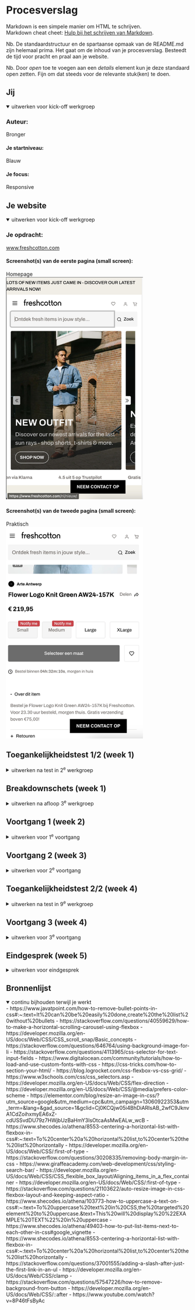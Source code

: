 # Procesverslag
Markdown is een simpele manier om HTML te schrijven.  
Markdown cheat cheet: [Hulp bij het schrijven van Markdown](https://github.com/adam-p/markdown-here/wiki/Markdown-Cheatsheet).

Nb. De standaardstructuur en de spartaanse opmaak van de README.md zijn helemaal prima. Het gaat om de inhoud van je procesverslag. Besteedt de tijd voor pracht en praal aan je website.

Nb. Door *open* toe te voegen aan een *details* element kun je deze standaard open zetten. Fijn om dat steeds voor de relevante stuk(ken) te doen.





## Jij

<details open>
  <summary>uitwerken voor kick-off werkgroep</summary>

  ### Auteur:
  Bronger

  #### Je startniveau:
  Blauw

  #### Je focus:
  Responsive
 
</details>





## Je website

<details open>
  <summary>uitwerken voor kick-off werkgroep</summary>

  ### Je opdracht:
  www.freshcotton.com

  #### Screenshot(s) van de eerste pagina (small screen): 
  Homepage  
  <img src="readme-images/dummy-plaatje1.jpg" width="375px" alt="Homepage">

  #### Screenshot(s) van de tweede pagina (small screen):
  Praktisch  
  <img src="readme-images/dummy-plaatje2.jpg" width="375px" alt="Productpagina">
 
</details>



## Toegankelijkheidstest 1/2 (week 1)

<details>
  <summary>uitwerken na test in 2<sup>e</sup> werkgroep</summary>

  ### Bevindingen
  Lijst met je bevindingen die in de test naar voren kwamen:
    <img src="readme-images/bevindingen.toegankelijkheid.jpg" width="375px" alt="bevindingen toegankelijkheid">

</details>



## Breakdownschets (week 1)

<details>
  <summary>uitwerken na afloop 3<sup>e</sup> werkgroep</summary>

  ### de hele pagina: 
  <img src="readme-images/breakdownschets.jpg" width="375px" alt="breakdown van de hele pagina">

  ### dynamisch deel (bijv menu): 
  <img src="readme-images/dummy-plaatje.jpg" width="375px" alt="breakdown van een dynamisch deel">

  ### wellicht nog een dynamisch deel (bijv filter): 
  <img src="readme-images/dummy-plaatje.jpg" width="375px" alt="breakdown van nog een dynamisch deel">

</details>





## Voortgang 1 (week 2)

<details>
  <summary>uitwerken voor 1<sup>e</sup> voortgang</summary>

  ### Stand van zaken
  Ik ben begonnen met de html en per carousel een voorbeeld gemaakt van hoe een li item eruit zou zien. Hier wilde ik feedback op krijgen.

  ### Verslag van meeting
  hier na afloop snel de uitkomsten van de meeting vastleggen

- Taal bovenin naar nederlands
<!-- - <h2 lang=nl> -->
- Nav hoeft geen lijst
- link is navigeren
- Button is actie
- Heel veel aria’s
- elke sectie beginnen met h2 als deze niet zichtbaar is verstoppen met onderstaande
- a11y voor visually hidden om iets te verstoppen mag class gebruiken in h2: class: “.visually-hidden
- mdn website voor tips

</details>





## Voortgang 2 (week 3)

<details>
  <summary>uitwerken voor 2<sup>e</sup> voortgang</summary>

  ### Stand van zaken
  Ik was inmiddels begonnen met de css maar nog niet heel ver omdat ik veel vastliep. Het leek of elke manier waarop ik hulp zocht (google / studentassistenten) een andere oplossing gaf voor mijn problemen. 


  ### Verslag van meeting
  hier na afloop snel de uitkomsten van de meeting vastleggen

- Spiekbriefje in werkcollege 4 slides
- Kopjes //* zijn handig
- Kan ergens bijzetten wat het is als het ingewikkeld is
- display: block; om element eigen regel te geven
- Positioneren likeknop/tekst etc childs in parent positioneren onder:
- position:absolute;
- right:1em
- bottom:1em
- Position:sticky; voor header/nav
- position:fixed; voor livechat knopje
- Gradient met grid maken


</details>





## Toegankelijkheidstest 2/2 (week 4)

<details>
  <summary>uitwerken na test in 9<sup>e</sup> werkgroep</summary>

  ### Bevindingen
  Lijst met je bevindingen die in de test naar voren kwamen (geef ook aan wat er verbeterd is):

- lang attribuut is er nu wel
- er is een h1 titel voor de pagina
- de headings kloppen
- de list elementen kloppen
- de afbeeldingen hebben een alt attribuut
- a element gebruikt voor links
- controls hebben nog geen focus states
- button gebruikt waar button nodig is
- dark mode supported
- kleurcontrast 13.84 / 7.91
- kleurcontrast goedgekeurd voor elke grootte
</details>





## Voortgang 3 (week 4)

<details>
  <summary>uitwerken voor 3<sup>e</sup> voortgang</summary>

  ### Stand van zaken
  Ik hoopte dat ik het op de een of andere manier zou halen maar het is een heel verduidelijkend voortgangsgesprek geworden. 

  ### Verslag van meeting
      - Veel feedback en uitleg gekregen.
    - voor de carousels grid gebruiken en uittekenen (als je 3 rows hebt zijn er 4 lijnen!!)
    - pseudoelementen gebruiken op knoppen en links
    - div gebruiken op 2e pagina voor responsive om 2 grote elementen naast elkaar te zetten
    - button op li van carousel 2
    - maten voor pagina 2 maken met radiobuttons
    - uitklap tekstjes maken met <details> <summary><p>
    - max content is voor grootte van content zelf (h3 / p) 
    - 1fr is om de overgebleven ruimte te vullen

</details>





## Eindgesprek (week 5)

<details>
  <summary>uitwerken voor eindgesprek</summary>

  ### Je uitkomst - karakteristiek screenshots:


  ### Dit ging goed/Heb ik geleerd: 
  Ik vond het begin van dit vak erg moeilijk omdat mijn laatste keer coderen lang geleden was. Ik ben bij elk college geweest en daar lukte de opdrachten eigenlijk altijd. Thuis zonder studentassistent of hulp in de buurt vond ik het een stuk lastiger. Ik heb veel geleerd over grid en flexbox en hoe je dit kan gebruiken. Ook heb ik mijn css kennis veel uitgebreid met pseudoelementen, animaties en een ontwerp responsive maken. Toen ik eenmaal op dreef was begon ik sommige dingen zelfs leuk te vinden. 

  ### Dit was lastig/Is niet gelukt:
  Ik ben heel blij met het eindresultaat. Het is helaas niet gelukt om de website 100% responsive te maken maar in ruil hiervoor heb ik extra aandacht besteed aan de surface plane. Het is jammer dat de eerste carousel en menu niet helemaal responsive is. Ondanks veel dingen te hebben geprobeerd wilde dit niet lukken. Ik denk dat dit, als ik nu vanaf 0 zou beginnen, wel zou lukken dus daar ben ik heel blij mee. Het enige andere wat niet gelukt is zijn de radio buttons die ik maar niet kon stylen met :checked. 

  Tot slot heb ik veel tijd gestoken in iets onderzoeken wat ik graag wilde toevoegen. Ik wilde onder de header een border die alles wat daarachter stond zou 'inverten'. Ik heb meerdere dingen geprobeerd waaronder mix-blend-mode: difference; wat ik in een random youtube video vond maar het lukte alleen om de volledige header te inverten wat wel heel onleesbaar zou worden. Achteraf had ik een <p> element toe kunnen voegen aan de header en die op een eigen rij kunnen zetten in de flexbox (of misschien grid van maken). Als ik deze een kleur zou geven en 0 padding en margin zou het denk ik lukken. 


  <img src="readme-images/ss.pagina2.png" width="375px" alt="top">
  <img src="readme-images/ss.carousel2.png" width="375px" alt="top">
  <img src="readme-images/ss.carousel3.png" width="375px" alt="bummer">
</details>





## Bronnenlijst

<details open>
  <summary>continu bijhouden terwijl je werkt</summary>
- https://www.javatpoint.com/how-to-remove-bullet-points-in-css#:~:text=It%20can%20be%20easily%20done,create%20the%20list%20without%20bullets
- https://stackoverflow.com/questions/40559629/how-to-make-a-horizontal-scrolling-carousel-using-flexbox
- https://developer.mozilla.org/en-US/docs/Web/CSS/CSS_scroll_snap/Basic_concepts
- https://stackoverflow.com/questions/646764/using-background-image-for-li
- https://stackoverflow.com/questions/4113965/css-selector-for-text-input-fields
- https://www.digitalocean.com/community/tutorials/how-to-load-and-use-custom-fonts-with-css
- https://css-tricks.com/how-to-section-your-html/
- https://blog.logrocket.com/css-flexbox-vs-css-grid/
- https://www.w3schools.com/css/css_selectors.asp
- https://developer.mozilla.org/en-US/docs/Web/CSS/flex-direction
- https://developer.mozilla.org/en-US/docs/Web/CSS/@media/prefers-color-scheme
- https://elementor.com/blog/resize-an-image-in-css/?utm_source=google&utm_medium=cpc&utm_campaign=13060922353&utm_term=&lang=&gad_source=1&gclid=Cj0KCQjw05i4BhDiARIsAB_2wfC9JknvA1CdZoihxmyEA6xZ-cdUSSvdDU79z7HWjbUzBaHmY3IsOtcaAsMwEALw_wcB
- https://www.shecodes.io/athena/8553-centering-a-horizontal-list-with-flexbox-in-css#:~:text=To%20center%20a%20horizontal%20list,to%20center%20the%20list%20horizontally
- https://developer.mozilla.org/en-US/docs/Web/CSS/:first-of-type
- https://stackoverflow.com/questions/30208335/removing-body-margin-in-css
- https://www.giraffeacademy.com/web-development/css/styling-search-bar/
- https://developer.mozilla.org/en-US/docs/Web/CSS/CSS_flexible_box_layout/Aligning_items_in_a_flex_container
- https://developer.mozilla.org/en-US/docs/Web/CSS/:first-of-type
- https://stackoverflow.com/questions/21103622/auto-resize-image-in-css-flexbox-layout-and-keeping-aspect-ratio
- https://www.shecodes.io/athena/103773-how-to-uppercase-a-text-on-css#:~:text=To%20uppercase%20text%20in%20CSS,the%20targeted%20element%20to%20uppercase.&text=This%20will%20display%20%22EXAMPLE%20TEXT%22%20in%20uppercase
- https://www.shecodes.io/athena/49403-how-to-put-list-items-next-to-each-other-in-css#google_vignette
- https://www.shecodes.io/athena/8553-centering-a-horizontal-list-with-flexbox-in-css#:~:text=To%20center%20a%20horizontal%20list,to%20center%20the%20list%20horizontally
- https://stackoverflow.com/questions/37001555/adding-a-slash-after-just-the-first-link-in-an-ul
- https://developer.mozilla.org/en-US/docs/Web/CSS/clamp 
- https://stackoverflow.com/questions/57547226/how-to-remove-background-from-button
- https://developer.mozilla.org/en-US/docs/Web/CSS/::after
- https://www.youtube.com/watch?v=8P46tFsByAc


</details>